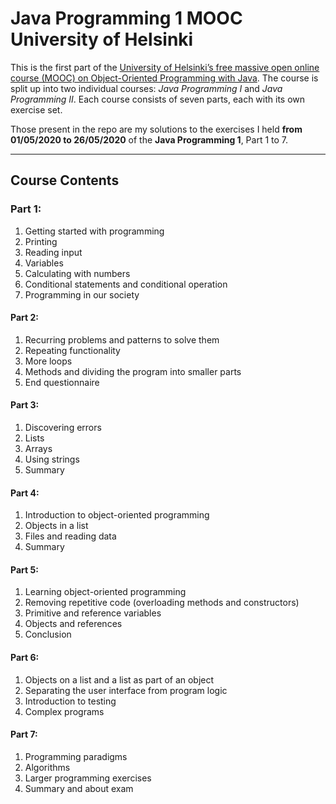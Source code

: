 # Java Programming 1 MOOC University of Helsinki
 
This is the first part of the [University of Helsinki’s free massive open online course (MOOC) on Object-Oriented Programming with Java](https://java-programming.mooc.fi/).
The course is split up into two individual courses: *Java Programming I* and *Java Programming II*. Each course consists of seven parts, each with its own exercise set.

Those present in the repo are my solutions to the exercises I held **from 01/05/2020 to 26/05/2020** of the **Java Programming 1**, Part 1 to 7.

-------------------------------------------------------------------
## Course Contents

### Part 1:
 1. Getting started with programming
 2. Printing
 3. Reading input
 4. Variables
 5. Calculating with numbers
 6. Conditional statements and conditional operation
 7. Programming in our society
 
#### Part 2:
 1. Recurring problems and patterns to solve them
 2. Repeating functionality
 3. More loops
 4. Methods and dividing the program into smaller parts
 5. End questionnaire
#### Part 3:
 1. Discovering errors
 2. Lists
 3. Arrays
 4. Using strings
 5. Summary
#### Part 4:
 1. Introduction to object-oriented programming
 2. Objects in a list
 3. Files and reading data
 4. Summary 
#### Part 5:
 1. Learning object-oriented programming
 2. Removing repetitive code (overloading methods and constructors)
 3. Primitive and reference variables
 4. Objects and references
 5. Conclusion
#### Part 6:
 1. Objects on a list and a list as part of an object
 2. Separating the user interface from program logic
 3. Introduction to testing
 4. Complex programs
#### Part 7:
 1. Programming paradigms
 2. Algorithms
 3. Larger programming exercises
 4. Summary and about exam

